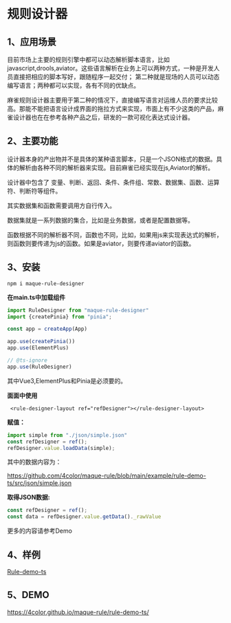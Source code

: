 # 规则设计器

## 1、应用场景

目前市场上主要的规则引擎中都可以动态解析脚本语言，比如javascript,drools,aviator。这些语言解析在业务上可以两种方式，一种是开发人员直接把相应的脚本写好，跟随程序一起交付； 第二种就是现场的人员可以动态编写语言；两种都可以实现，各有不同的优缺点。



麻雀规则设计器主要用于第二种的情况下，直接编写语言对运维人员的要求比较高。那能不能把语言设计成界面的拖拉方式来实现，市面上有不少这类的产品，麻雀设计器也在在参考各种产品之后，研发的一款可视化表达式设计器。

## 2、主要功能

设计器本身的产出物并不是具体的某种语言脚本，只是一个JSON格式的数据。具体的解析由各种不同的解析器来实现。目前麻雀已经实现在js,Aviator的解析。

设计器中包含了 变量、判断、返回、条件、条件组、常数、数据集、函数、运算符、判断符等组件。

其实数据集和函数需要调用方自行传入。

数据集就是一系列数据的集合，比如是业务数据，或者是配置数据等。

函数根据不同的解析器不同，函数也不同，比如，如果用js来实现表达式的解析，则函数则要传递为js的函数。如果是aviator，则要传递aviator的函数。

## 3、安装

```shell
npm i maque-rule-designer
```

**在main.ts中加载组件**

```typescript
import RuleDesigner from "maque-rule-designer"
import {createPinia} from "pinia";

const app = createApp(App)

app.use(createPinia())
app.use(ElementPlus)

// @ts-ignore
app.use(RuleDesigner)
```



其中Vue3,ElementPlus和Pinia是必须要的。

**面面中使用**

```vue
 <rule-designer-layout ref="refDesigner"></rule-designer-layout>
```

**赋值：**

```typescript
import simple from "./json/simple.json"
const refDesigner = ref();
refDesigner.value.loadData(simple);
```



其中的数据内容为：

https://github.com/4color/maque-rule/blob/main/example/rule-demo-ts/src/json/simple.json

**取得JSON数据:**

```typescript
const refDesigner = ref();
const data = refDesigner.value.getData()._rawValue
```



更多的内容请参考Demo

## 4、样例

[Rule-demo-ts](https://github.com/4color/maque-rule/tree/main/example/rule-demo-ts)

## 5、DEMO

https://4color.github.io/maque-rule/rule-demo-ts/